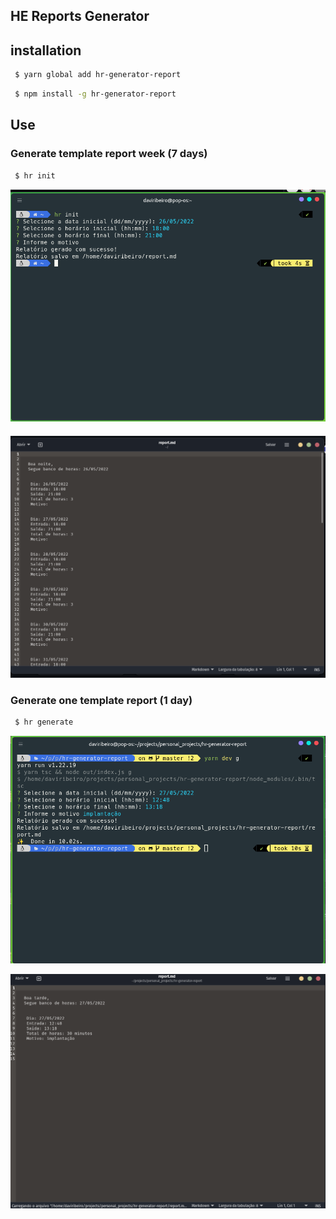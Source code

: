 
 ## HE Reports Generator
 

 ## installation


```sh
 $ yarn global add hr-generator-report 
```
```sh
 $ npm install -g hr-generator-report
```


## Use


### Generate template report week (7 days)

```sh
 $ hr init
```
![img.png](images/img.png)

####

![img.png](images/img2.png)


### Generate one template report (1 day)

```sh
 $ hr generate
```


![img.png](images/img3.png)



![img.png](images/img4.png)
